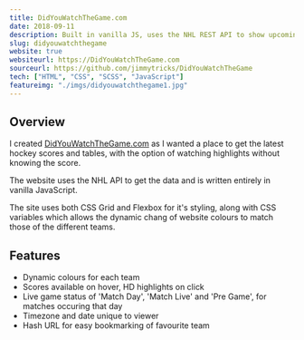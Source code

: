 ```yaml
---
title: DidYouWatchTheGame.com
date: 2018-09-11
description: Built in vanilla JS, uses the NHL REST API to show upcoming fixtures, previous results and higlights and table standings for all NHL teams.
slug: didyouwatchthegame
website: true
websiteurl: https://DidYouWatchTheGame.com
sourceurl: https://github.com/jimmytricks/DidYouWatchTheGame
tech: ["HTML", "CSS", "SCSS", "JavaScript"]
featureimg: "./imgs/didyouwatchthegame1.jpg"
---
```


## Overview

I created [DidYouWatchTheGame.com](https://DidYouWatchTheGame.com) as I wanted a place to get the latest hockey scores and tables, with the option of watching highlights without knowing the score.

The website uses the NHL API to get the data and is written entirely in vanilla JavaScript. 

The site uses both CSS Grid and Flexbox for it's styling, along with CSS variables which allows the dynamic chang of website colours to match those of the different teams.

## Features

* Dynamic colours for each team
* Scores available on hover, HD highlights on click
* Live game status of 'Match Day', 'Match Live' and 'Pre Game', for matches occuring that day
* Timezone and date unique to viewer
* Hash URL for easy bookmarking of favourite team


